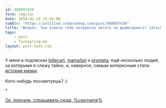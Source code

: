 ```yaml
---
id: 408997439
form: regular
date: 2010-02-24 15:45:00
tumblr: "https://untitled.urbansheep.com/post/408997439"
title: "Вопрос: Чьи ответы тебе интересно читать на формспринге? (dreikanter)"
tags:
    - post
    - formspring.me
layout: post-text.njk
---
```


<p class="formspringmeAnswer">У меня в подписках <a href="http://www.formspring.me/billecart">billecart</a>, <a href="http://www.formspring.me/mama1ari">mama1ari</a> и <a href="http://www.formspring.me/prometa">prometa</a>, ещё несколько людей, за которыми я слежу тайно, и, наверное, самым интересным стали <a href="http://www.formspring.me/kmaka">истории кмаки</a>.<br/><br/>
Кого-нибудь посоветуешь? :)</p>

<p>*</p>

<p class="formspringmeFooter">
    <a href="http://formspring.me/urbansheep">Ок, поехали, спрашивать сюда, %username%</a>
</p>

